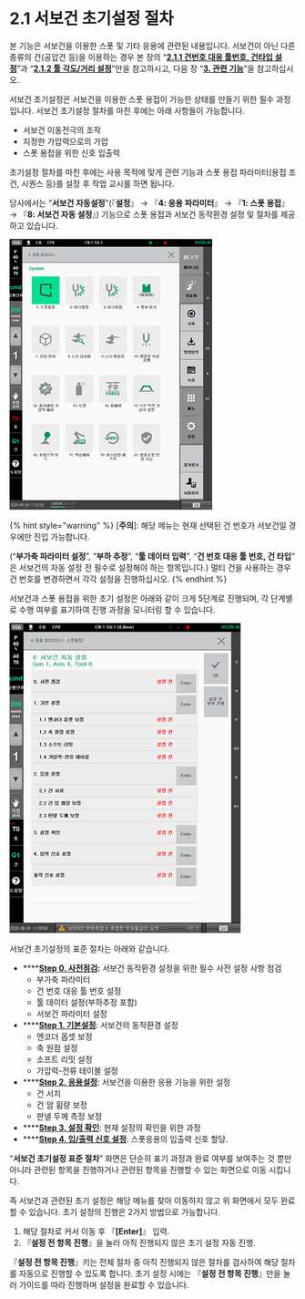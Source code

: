 # 2.1 서보건 초기설정 절차

본 기능은 서보건을 이용한 스폿 및 기타 응용에 관련된 내용입니다. 서보건이 아닌 다른 종류의 건(공압건 등)을 이용하는 경우 본 장의 “[**2.1.1 건번호 대응 툴번호, 건타입 설정**](1-tool-number-gun-type-setting.md)”과 “[**2.1.2 툴 각도/거리 설정**](2-tool-angle-distance-setting.md)”만을 참고하시고, 다음 장 “[**3. 관련 기능**](../../3-Related-functions/)”을 참고하십시오.

서보건 초기설정은 서보건을 이용한 스폿 용접이 가능한 상태를 만들기 위한 필수 과정입니다. 서보건 초기설정 절차를 마친 후에는 아래 사항들이 가능합니다.

* 서보건 이동전극의 조작
* 지정한 가압력으로의 가압
* 스폿 용접을 위한 신호 입출력

초기설정 절차를 마친 후에는 사용 목적에 맞게 관련 기능과 스폿 용접 파라미터(용접 조건, 시퀀스 등)를 설정 후 작업 교시를 하면 됩니다.

당사에서는 “**서보건 자동설정**”(『**설정**』 → 『**4: 응용 파라미터**』 → 『**1: 스폿 용접**』 → 『**8: 서보건 자동 설정**』) 기능으로 스폿 용접과 서보건 동작환경 설정 및 절차를 제공하고 있습니다.

![그림 2.1 ‘서보건 자동설정’ 진입 화면](<../../.gitbook/assets/image (60).png>)

{% hint style="warning" %}
\[**주의**]: 해당 메뉴는 현재 선택된 건 번호가 서보건일 경우에만 진입 가능합니다.&#x20;

(“**부가축 파라미터 설정**”, “**부하 추정**”, “**툴 데이터 입력**”, “**건 번호 대응 툴 번호, 건 타입**” 은 서보건의 자동 설정 전 필수로 설정해야 하는 항목입니다.) 멀티 건을 사용하는 경우 건 번호를 변경하면서 각각 설정을 진행하십시오.
{% endhint %}

서보건과 스폿 용접을 위한 초기 설정은 아래와 같이 크게 5단계로 진행되며, 각 단계별로 수행 여부를 표기하여 진행 과정을 모니터링 할 수 있습니다.

![그림 2.2 서보건 초기설정 표준 절차](<../../.gitbook/assets/image (3).png>)

서보건 초기설정의 표준 절차는 아래와 같습니다.

* ****[**Step 0. 사전점검**](../2-2-step-0-pre-inspection.md)**:** 서보건 동작환경 설정을 위한 필수 사전 설정 사항 점검
  * 부가축 파라미터
  * 건 번호 대응 툴 번호 설정
  * 툴 데이터 설정(부하추정 포함)
  * 서보건 파라미터 설정
* ****[**Step 1. 기본설정**](../2-3-step-1-default-setting/): 서보건의 동작환경 설정
  * 엔코더 옵셋 보정
  * 축 원점 설정
  * 소프트 리밋 설정
  * 가압력-전류 테이블 설정
* ****[**Step 2. 응용설정**](../2-4-step-2-application-setting/): 서보건을 이용한 응용 기능을 위한 설정
  * 건 서치
  * 건 암 휨량 보정
  * 판넬 두께 측정 보정
* ****[**Step 3. 설정 확인**](../2-5-step-3-setting-check.md): 현재 설정의 확인을 위한 과정
* ****[**Step 4. 입/출력 신호 설정**](../2-6-step-4-signal-setting.md): 스폿응용의 입출력 신호 할당.

&#x20;

“**서보건 초기설정 표준 절차**” 화면은 단순히 표기 과정과 완료 여부를 보여주는 것 뿐만 아니라 관련된 항목을 진행하거나 관련된 항목을 진행할 수 있는 화면으로 이동 시킵니다.

즉 서보건과 관련된 초기 설정은 해당 메뉴를 찾아 이동하지 않고 위 화면에서 모두 완료할 수 있습니다. 초기 설정의 진행은 2가지 방법으로 가능합니다.

1. 해당 절차로 커서 이동 후 『**\[Enter]**』 입력.
2. 『**설정 전 항목 진행**』을 눌러 아직 진행되지 않은 초기 설정 자동 진행.

『**설정 전 항목 진행**』키는 전체 절차 중 아직 진행되지 않은 절차를 검사하여 해당 절차를 자동으로 진행할 수 있도록 합니다. 초기 설정 시에는 『**설정 전 항목 진행**』만을 눌러 가이드를 따라 진행하며 설정을 완료할 수 있습니다.
